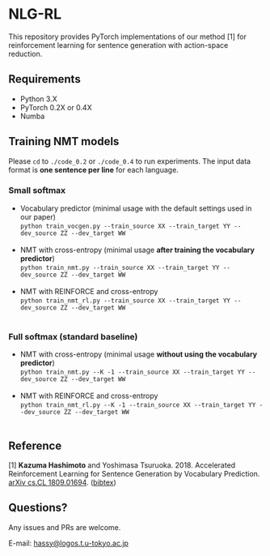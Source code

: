 # NLG-RL
This repository provides PyTorch implementations of our method [1] for reinforcement learning for sentence generation with action-space reduction.

## Requirements
* Python 3.X
* PyTorch 0.2X or 0.4X
* Numba

## Training NMT models

Please `cd` to `./code_0.2` or `./code_0.4` to run experiments.
The input data format is <b>one sentence per line</b> for each language.

### Small softmax
* Vocabulary predictor (minimal usage with the default settings used in our paper)<br>
`python train_vocgen.py --train_source XX --train_target YY --dev_source ZZ --dev_target WW`<br><br>
* NMT with cross-entropy (minimal usage <b>after training the vocabulary predictor</b>)<br>
`python train_nmt.py --train_source XX --train_target YY --dev_source ZZ --dev_target WW`<br><br>
* NMT with REINFORCE and cross-entropy<br>
`python train_nmt_rl.py --train_source XX --train_target YY --dev_source ZZ --dev_target WW`<br><br>

### Full softmax (standard baseline)
* NMT with cross-entropy (minimal usage <b>without using the vocabulary predictor</b>)<br>
`python train_nmt.py --K -1 --train_source XX --train_target YY --dev_source ZZ --dev_target WW`<br><br>
* NMT with REINFORCE and cross-entropy<br>
`python train_nmt_rl.py --K -1 --train_source XX --train_target YY --dev_source ZZ --dev_target WW`<br><br>

## Reference
[1] <b>Kazuma Hashimoto</b> and Yoshimasa Tsuruoka. 2018. Accelerated Reinforcement Learning for Sentence Generation by Vocabulary Prediction. <a href="https://arxiv.org/abs/1809.01694">arXiv cs.CL 1809.01694<a/>. (<a href="http://www.logos.t.u-tokyo.ac.jp/~hassy/publications/arxiv2018fastrl/bibtex.bib">bibtex</a>)

## Questions?
Any issues and PRs are welcome.

E-mail: hassy@logos.t.u-tokyo.ac.jp
